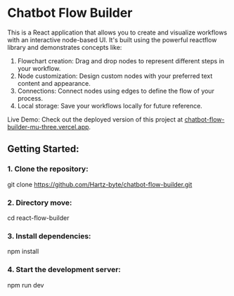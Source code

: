 # Chatbot Flow Builder

This is a React application that allows you to create and visualize workflows with an interactive node-based UI. It's built using the powerful reactflow library and demonstrates concepts like:

1. Flowchart creation: Drag and drop nodes to represent different steps in your workflow.
2. Node customization: Design custom nodes with your preferred text content and appearance.
3. Connections: Connect nodes using edges to define the flow of your process.
4. Local storage: Save your workflows locally for future reference.

Live Demo:
Check out the deployed version of this project at [chatbot-flow-builder-mu-three.vercel.app](https://chatbot-flow-builder-mu-three.vercel.app "Live Demo").


## Getting Started:
### 1. Clone the repository:
git clone https://github.com/Hartz-byte/chatbot-flow-builder.git

### 2. Directory move:
cd react-flow-builder

### 3. Install dependencies:
npm install

### 4. Start the development server:
npm run dev
